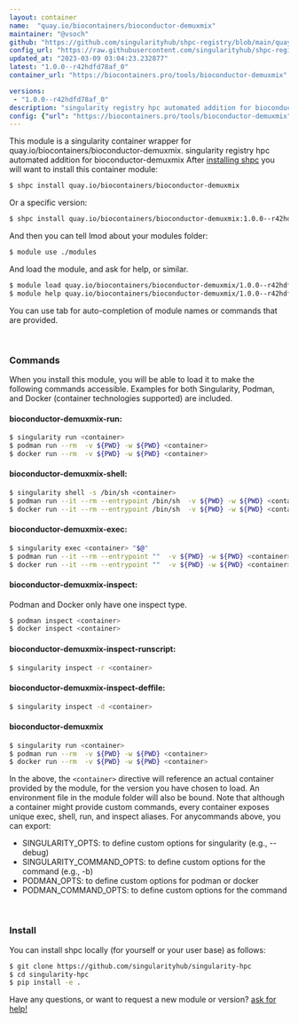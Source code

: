 ```yaml
---
layout: container
name:  "quay.io/biocontainers/bioconductor-demuxmix"
maintainer: "@vsoch"
github: "https://github.com/singularityhub/shpc-registry/blob/main/quay.io/biocontainers/bioconductor-demuxmix/container.yaml"
config_url: "https://raw.githubusercontent.com/singularityhub/shpc-registry/main/quay.io/biocontainers/bioconductor-demuxmix/container.yaml"
updated_at: "2023-03-09 03:04:23.232877"
latest: "1.0.0--r42hdfd78af_0"
container_url: "https://biocontainers.pro/tools/bioconductor-demuxmix"

versions:
 - "1.0.0--r42hdfd78af_0"
description: "singularity registry hpc automated addition for bioconductor-demuxmix"
config: {"url": "https://biocontainers.pro/tools/bioconductor-demuxmix", "maintainer": "@vsoch", "description": "singularity registry hpc automated addition for bioconductor-demuxmix", "latest": {"1.0.0--r42hdfd78af_0": "sha256:0bc32cda529db7826e0d00ad8ff605e2b4a005550c42c8acc554d82ed4703232"}, "tags": {"1.0.0--r42hdfd78af_0": "sha256:0bc32cda529db7826e0d00ad8ff605e2b4a005550c42c8acc554d82ed4703232"}, "docker": "quay.io/biocontainers/bioconductor-demuxmix"}
---
```


This module is a singularity container wrapper for quay.io/biocontainers/bioconductor-demuxmix.
singularity registry hpc automated addition for bioconductor-demuxmix
After [installing shpc](#install) you will want to install this container module:


```bash
$ shpc install quay.io/biocontainers/bioconductor-demuxmix
```

Or a specific version:

```bash
$ shpc install quay.io/biocontainers/bioconductor-demuxmix:1.0.0--r42hdfd78af_0
```

And then you can tell lmod about your modules folder:

```bash
$ module use ./modules
```

And load the module, and ask for help, or similar.

```bash
$ module load quay.io/biocontainers/bioconductor-demuxmix/1.0.0--r42hdfd78af_0
$ module help quay.io/biocontainers/bioconductor-demuxmix/1.0.0--r42hdfd78af_0
```

You can use tab for auto-completion of module names or commands that are provided.

<br>

### Commands

When you install this module, you will be able to load it to make the following commands accessible.
Examples for both Singularity, Podman, and Docker (container technologies supported) are included.

#### bioconductor-demuxmix-run:

```bash
$ singularity run <container>
$ podman run --rm  -v ${PWD} -w ${PWD} <container>
$ docker run --rm  -v ${PWD} -w ${PWD} <container>
```

#### bioconductor-demuxmix-shell:

```bash
$ singularity shell -s /bin/sh <container>
$ podman run --it --rm --entrypoint /bin/sh  -v ${PWD} -w ${PWD} <container>
$ docker run --it --rm --entrypoint /bin/sh  -v ${PWD} -w ${PWD} <container>
```

#### bioconductor-demuxmix-exec:

```bash
$ singularity exec <container> "$@"
$ podman run --it --rm --entrypoint ""  -v ${PWD} -w ${PWD} <container> "$@"
$ docker run --it --rm --entrypoint ""  -v ${PWD} -w ${PWD} <container> "$@"
```

#### bioconductor-demuxmix-inspect:

Podman and Docker only have one inspect type.

```bash
$ podman inspect <container>
$ docker inspect <container>
```

#### bioconductor-demuxmix-inspect-runscript:

```bash
$ singularity inspect -r <container>
```

#### bioconductor-demuxmix-inspect-deffile:

```bash
$ singularity inspect -d <container>
```



#### bioconductor-demuxmix

```bash
$ singularity run <container>
$ podman run --rm  -v ${PWD} -w ${PWD} <container>
$ docker run --rm  -v ${PWD} -w ${PWD} <container>
```


In the above, the `<container>` directive will reference an actual container provided
by the module, for the version you have chosen to load. An environment file in the
module folder will also be bound. Note that although a container
might provide custom commands, every container exposes unique exec, shell, run, and
inspect aliases. For anycommands above, you can export:

 - SINGULARITY_OPTS: to define custom options for singularity (e.g., --debug)
 - SINGULARITY_COMMAND_OPTS: to define custom options for the command (e.g., -b)
 - PODMAN_OPTS: to define custom options for podman or docker
 - PODMAN_COMMAND_OPTS: to define custom options for the command

<br>

### Install

You can install shpc locally (for yourself or your user base) as follows:

```bash
$ git clone https://github.com/singularityhub/singularity-hpc
$ cd singularity-hpc
$ pip install -e .
```

Have any questions, or want to request a new module or version? [ask for help!](https://github.com/singularityhub/singularity-hpc/issues)